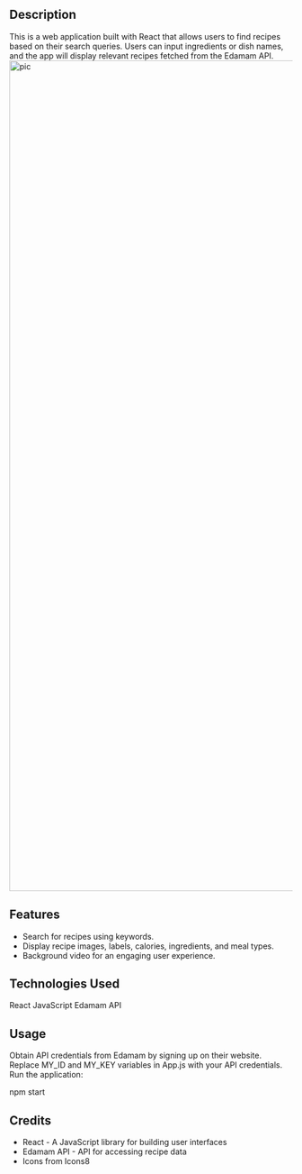 ## Description
This is a web application built with React that allows users to find recipes based on their search queries. Users can input ingredients or dish names, and the app will display relevant recipes fetched from the Edamam API.
<img width="1475" alt="pic" src="https://github.com/torry91/recipe-app/assets/149702982/1e10c8d7-73b7-4857-b966-b90a1cfe51c8">



## Features
 - Search for recipes using keywords.
 - Display recipe images, labels, calories, ingredients, and meal types.
 - Background video for an engaging user experience.

## Technologies Used
React
JavaScript
Edamam API

## Usage
Obtain API credentials from Edamam by signing up on their website.
Replace MY_ID and MY_KEY variables in App.js with your API credentials.
Run the application:

npm start

## Credits
 - React - A JavaScript library for building user interfaces
 - Edamam API - API for accessing recipe data
 - Icons from Icons8
